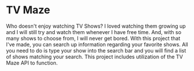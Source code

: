 # TV Maze
Who doesn't enjoy watching TV Shows? I loved watching them growing up and I will still try and watch them whenever I have free time. And, with so many shows to choose from, I will never get bored. With this project that I've made, you can search up information regarding your favorite shows. All you need to do is type your show into the search bar and you will find a list of shows matching your search. This project includes utilization of the TV Maze API to function.
